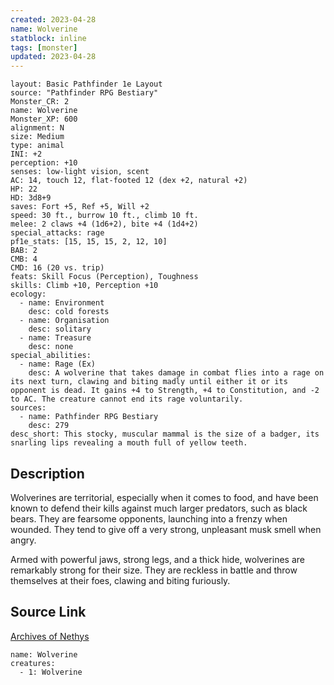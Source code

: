 ```yaml
---
created: 2023-04-28
name: Wolverine
statblock: inline
tags: [monster]
updated: 2023-04-28
---
```

```statblock
layout: Basic Pathfinder 1e Layout
source: "Pathfinder RPG Bestiary"
Monster_CR: 2
name: Wolverine
Monster_XP: 600
alignment: N
size: Medium
type: animal
INI: +2
perception: +10
senses: low-light vision, scent
AC: 14, touch 12, flat-footed 12 (dex +2, natural +2)
HP: 22
HD: 3d8+9
saves: Fort +5, Ref +5, Will +2
speed: 30 ft., burrow 10 ft., climb 10 ft.
melee: 2 claws +4 (1d6+2), bite +4 (1d4+2)
special_attacks: rage
pf1e_stats: [15, 15, 15, 2, 12, 10]
BAB: 2
CMB: 4
CMD: 16 (20 vs. trip)
feats: Skill Focus (Perception), Toughness
skills: Climb +10, Perception +10
ecology:
  - name: Environment
    desc: cold forests
  - name: Organisation
    desc: solitary
  - name: Treasure
    desc: none
special_abilities:
  - name: Rage (Ex)
    desc: A wolverine that takes damage in combat flies into a rage on its next turn, clawing and biting madly until either it or its opponent is dead. It gains +4 to Strength, +4 to Constitution, and -2 to AC. The creature cannot end its rage voluntarily.
sources:
  - name: Pathfinder RPG Bestiary
    desc: 279
desc_short: This stocky, muscular mammal is the size of a badger, its snarling lips revealing a mouth full of yellow teeth.
```
## Description
Wolverines are territorial, especially when it comes to food, and have been known to defend their kills against much larger predators, such as black bears. They are fearsome opponents, launching into a frenzy when wounded. They tend to give off a very strong, unpleasant musk smell when angry.

Armed with powerful jaws, strong legs, and a thick hide, wolverines are remarkably strong for their size. They are reckless in battle and throw themselves at their foes, clawing and biting furiously.
## Source Link
[Archives of Nethys](https://aonprd.com/MonsterDisplay.aspx?ItemName=Wolverine)
```encounter-table
name: Wolverine
creatures:
  - 1: Wolverine
```
